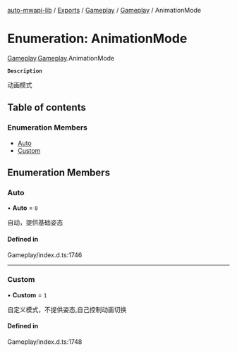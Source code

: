 [auto-mwapi-lib](../README.md) / [Exports](../modules.md) / [Gameplay](../modules/Gameplay.md) / [Gameplay](../modules/Gameplay.Gameplay.md) / AnimationMode

# Enumeration: AnimationMode

[Gameplay](../modules/Gameplay.md).[Gameplay](../modules/Gameplay.Gameplay.md).AnimationMode

**`Description`**

动画模式

## Table of contents

### Enumeration Members

- [Auto](Gameplay.Gameplay.AnimationMode.md#auto)
- [Custom](Gameplay.Gameplay.AnimationMode.md#custom)

## Enumeration Members

### Auto

• **Auto** = ``0``

自动，提供基础姿态

#### Defined in

Gameplay/index.d.ts:1746

___

### Custom

• **Custom** = ``1``

自定义模式，不提供姿态,自己控制动画切换

#### Defined in

Gameplay/index.d.ts:1748
